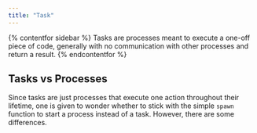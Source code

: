 ```yaml
---
title: "Task"
---
```


{% contentfor sidebar %}
Tasks are processes meant to execute a one-off piece of code, generally with no communication with other processes and return a result.
{% endcontentfor %}

## Tasks vs Processes

Since tasks are just processes that execute one action throughout their lifetime, one is given to wonder whether to stick with the simple `spawn` function to start a process instead of a task. However, there are some differences.
